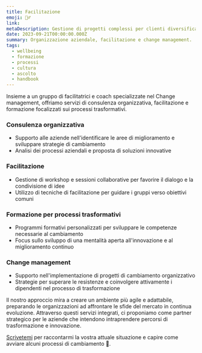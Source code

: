 ```yaml
---
title: Facilitazione
emoji: 🤹‍♂️
link: 
metaDescription: Gestione di progetti complessi per clienti diversificati. Ottimizzazione dei processi operativi interni. Sviluppo e mantenimento della cultura aziendale. Supervisione delle risorse umane e delle operazioni quotidiane.
date: 2023-09-21T00:00:00.000Z
summary: Organizzazione aziendale, facilitazione e change management.
tags:
  - wellbeing
  - formazione
  - processi
  - cultura
  - ascolto
  - handbook
---
```


Insieme a un gruppo di facilitatrici e coach specializzate nel Change management, offriamo servizi di consulenza organizzativa, facilitazione e formazione focalizzati sui processi trasformativi. 

### Consulenza organizzativa
- Supporto alle aziende nell'identificare le aree di miglioramento e sviluppare strategie di cambiamento
- Analisi dei processi aziendali e proposta di soluzioni innovative

### Facilitazione
- Gestione di workshop e sessioni collaborative per favorire il dialogo e la condivisione di idee
- Utilizzo di tecniche di facilitazione per guidare i gruppi verso obiettivi comuni

### Formazione per processi trasformativi
- Programmi formativi personalizzati per sviluppare le competenze necessarie al cambiamento
- Focus sullo sviluppo di una mentalità aperta all'innovazione e al miglioramento continuo

### Change management
- Supporto nell'implementazione di progetti di cambiamento organizzativo
- Strategie per superare le resistenze e coinvolgere attivamente i dipendenti nel processo di trasformazione

Il nostro approccio mira a creare un ambiente più agile e adattabile, preparando le organizzazioni ad affrontare le sfide del mercato in continua evoluzione. Attraverso questi servizi integrati, ci proponiamo come partner strategico per le aziende che intendono intraprendere percorsi di trasformazione e innovazione.


[Scrivetemi](/contatti) per raccontarmi la vostra attuale situazione e capire come avviare alcuni processi di cambiamento 🌱.

